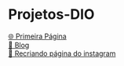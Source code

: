 # Projetos-DIO
[🌐 Primeira Página](https://github.com/Ellen172/MinhaPrimeraPagina) <br>
[📝 Blog](https://github.com/Ellen172/Blog-Modelo01) <br/>
[📸 Recriando página do instagram](https://github.com/Ellen172/InstagramPage) <br>
